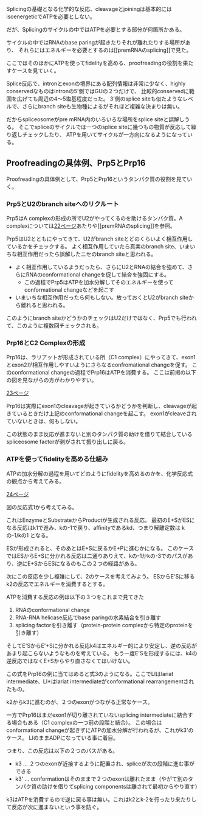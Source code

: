 Splicingの基礎となる化学的な反応、cleavageとjoiningは基本的にはisoenergeticでATPを必要としない。

だが、Splicingのサイクルの中ではATPを必要とする部分が何箇所かある。

サイクルの中ではRNAのbase paringが起きたりそれが離れたりする場所があり、
それらにはエネルギーを必要とするのは[[premRNAのsplicing]]で見た。

ここではそのほかにATPを使ってfidelityを高める、proofreadingの役割を果たすケースを見ていく。

Splice反応で、intronとexonの境界にある配列情報は非常に少なく、highly conservedなものはintronの5'側ではGUの２つだけで、
比較的conservedに範囲を広げても周辺の4〜5塩基程度だった。
3'側のsplice siteも似たようなレベルで、さらにbranch siteも生物種によるがそれほど複雑な決まりは無い。

だからspliceosomeがpre mRNA内のいろいろな場所をsplice siteと誤解しうる。
そこでspliceのサイクルでは一つのsplice siteに幾つもの物質が反応して繰り返しチェックしたり、
ATPを用いてサイクルが一方向になるようになっている。

## Proofreadingの具体例、Prp5とPrp16

Proofreadingの具体例として、Prp5とPrp16というタンパク質の役割を見ていく。

### Prp5とU2のbranch siteへのリクルート

Prp5はA complexの形成の所でU2がやってくるのを助けるタンパク質。A complexについては[22ページ](https://karino2.github.io/ImageGallery/MolecularBiology728x3.html#lg=1&slide=21)あたりや[[premRNAのsplicing]]を参照。

Prp5はU2とともにやってきて、U2がbranch siteとどのくらいよく相互作用しているかをチェックする。
よく相互作用していたら真実のbranch site、いまいちな相互作用だったら誤解したニセのbranch siteと思われる。

- よく相互作用しているようだったら、さらにU2とRNAの結合を強めて、さらにRNAのconformational changeを促して結合を強固にする。
    - この過程でPrp5はATPを加水分解してそのエネルギーを使ってconformational changeなどを起こす
- いまいちな相互作用だったら何もしない。放っておくとU2がbranch siteから離れると思われる。

このようにbranch siteかどうかのチェックはU2だけではなく、Prp5でも行われて、このように複数回チェックされる。

### Prp16とC2 Complexの形成

Prp16は、ラリアットが形成されている所（C1 complex）にやってきて、exon1とexon2が相互作用しやすいようにさらなるconfromational changeを促す。
このconformational changeの過程でPrp16はATPを消費する。
ここは前掲の以下の図を見ながらの方がわかりやすい。

[23ページ](https://karino2.github.io/ImageGallery/MolecularBiology728x3.html#lg=1&slide=22)

Prp16は実際にexon1のcleavageが起きているかどうかを判断し、cleavageが起きているときだけ上記のconformational changeを起こす。
exon1がcleaveされていないときは、何もしない。

この状態のまま反応が進まないと別のタンパク質の助けを借りて結合しているspliceosome factorが剥がされて振り出しに戻る。

### ATPを使ってfidelityを高める仕組み

ATPの加水分解の過程を用いてどのようにfidelityを高めるのかを、化学反応式の観点から考えてみる。

[24ページ](https://karino2.github.io/ImageGallery/MolecularBiology728x3.html#lg=1&slide=23)

図の反応式1から考えてみる。

これはEnzymeとSubstrateからProductが生成される反応。
最初のE+SがESになる反応はk1で進み、kの-1で戻り、affinityであるkd、つまり解離定数は kの-1/kの1 となる。

ESが形成されると、そのあとはE+Sに戻るかE+Pに進むかになる。
このケースではESからE+Sに分かれる反応は二通りありえて、kの-1かkの-3でのパスがあり、逆にE+SからESになるのもこの２つの経路がある。

次にこの反応を少し複雑にして、2のケースを考えてみよう。
ESからE'Sに移るk2の反応でエネルギーを消費するとする。

ATPを消費する反応の例は以下の３つをこれまで見てきた

1.  RNAのconformational change
2. RNA-RNA helicase反応でbase paringの水素結合を引き離す
3. splicing factorを引き離す（protein-protein complexから特定のproteinを引き離す）

そしてE'SからE'+Sに分かれる反応k4はエネルギー的により安定し、逆の反応があまり起こらないようなものを考えている。
もう一度E'Sを形成するには、k4の逆反応ではなくE+Sからやり直さなくてはいけない。

この式をPrp16の例に当てはめると式3のようになる。ここでLIはlariat intermediate、LI*はlariat intermediateがconformational rearrangementされたもの。

k2からk3に進むのが、２つのexonがつながる正常なケース。

一方でPrp16はまだexon1が切り離されていないsplicing intermediateに結合する場合もある（C1 complexの一つ前の段階と結合）。
この場合はconformational changeが起きずにATPの加水分解が行われるが、これがk3'のケース。
LIのままADPになっている事に着目。

つまり、この反応は以下の２つのパスがある。

- k3 ... ２つのexonが近接するように配置され、spliceが次の段階に進む事ができる
- k3' ... conformationはそのままで２つのexonは離れたまま（やがて別のタンパク質の助けを借りてsplicing componentsは離されて最初からやり直す）

k3はATPを消費するので逆に戻る事は無い。これはk2とk-2を行ったり来たりして反応が次に進まないという事を防ぐ。


